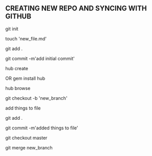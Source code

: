 CREATING NEW REPO AND SYNCING WITH GITHUB
-----------------------------------------
git init

touch 'new_file.md'

git add .

git commit -m'add initial commit'

hub create

OR gem install hub

hub browse

git checkout -b 'new_branch'

add things to file

git add .

git commit -m'added things to file'

git checkout master

git merge new_branch
